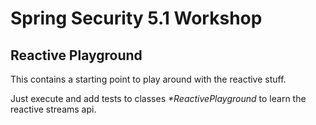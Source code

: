 # Spring Security 5.1 Workshop

## Reactive Playground

This contains a starting point to play around with the reactive stuff.

Just execute and add tests to classes _*ReactivePlayground_ to learn the reactive streams api.
